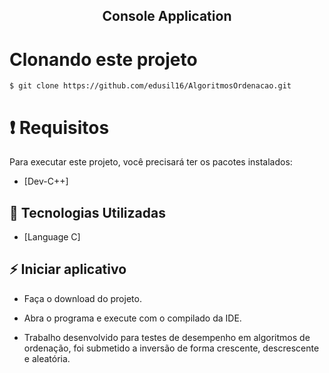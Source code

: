 
<h2 align="center">
   Console Application
</h2>


# Clonando este projeto

```
$ git clone https://github.com/edusil16/AlgoritmosOrdenacao.git
```

# ❗️ Requisitos

Para executar este projeto, você precisará ter os pacotes instalados:

- [Dev-C++]

## 🚀 Tecnologias Utilizadas

  - [Language C]

## ⚡️ Iniciar aplicativo

- Faça o download do projeto.

- Abra o programa e execute com o compilado da IDE.

- Trabalho desenvolvido para testes de desempenho em algoritmos de ordenação, foi submetido a inversão de forma crescente, descrescente e aleatória.

